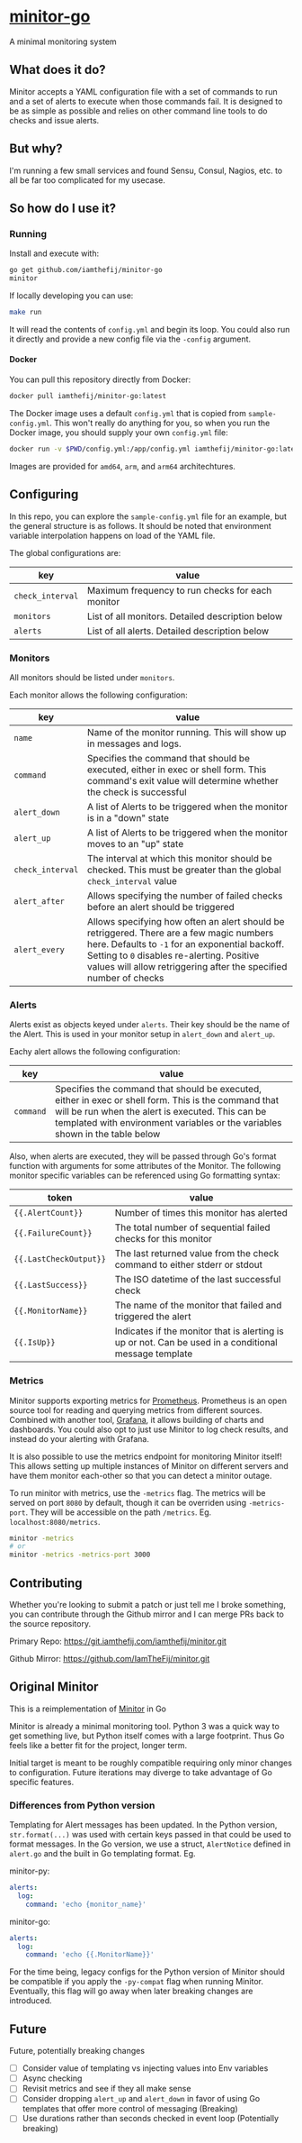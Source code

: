 # [minitor-go](https://git.iamthefij.com/iamthefij/minitor-go)

A minimal monitoring system

## What does it do?

Minitor accepts a YAML configuration file with a set of commands to run and a set of alerts to execute when those commands fail. It is designed to be as simple as possible and relies on other command line tools to do checks and issue alerts.

## But why?

I'm running a few small services and found Sensu, Consul, Nagios, etc. to all be far too complicated for my usecase.

## So how do I use it?

### Running

Install and execute with:

```bash
go get github.com/iamthefij/minitor-go
minitor
```

If locally developing you can use:

```bash
make run
```

It will read the contents of `config.yml` and begin its loop. You could also run it directly and provide a new config file via the `-config` argument.


#### Docker

You can pull this repository directly from Docker:

```bash
docker pull iamthefij/minitor-go:latest
```

The Docker image uses a default `config.yml` that is copied from `sample-config.yml`. This won't really do anything for you, so when you run the Docker image, you should supply your own `config.yml` file:

```bash
docker run -v $PWD/config.yml:/app/config.yml iamthefij/minitor-go:latest
```

Images are provided for `amd64`, `arm`, and `arm64` architechtures.

## Configuring

In this repo, you can explore the `sample-config.yml` file for an example, but the general structure is as follows. It should be noted that environment variable interpolation happens on load of the YAML file.

The global configurations are:

|key|value|
|---|---|
|`check_interval`|Maximum frequency to run checks for each monitor|
|`monitors`|List of all monitors. Detailed description below|
|`alerts`|List of all alerts. Detailed description below|

### Monitors

All monitors should be listed under `monitors`.

Each monitor allows the following configuration:

|key|value|
|---|---|
|`name`|Name of the monitor running. This will show up in messages and logs.|
|`command`|Specifies the command that should be executed, either in exec or shell form. This command's exit value will determine whether the check is successful|
|`alert_down`|A list of Alerts to be triggered when the monitor is in a "down" state|
|`alert_up`|A list of Alerts to be triggered when the monitor moves to an "up" state|
|`check_interval`|The interval at which this monitor should be checked. This must be greater than the global `check_interval` value|
|`alert_after`|Allows specifying the number of failed checks before an alert should be triggered|
|`alert_every`|Allows specifying how often an alert should be retriggered. There are a few magic numbers here. Defaults to `-1` for an exponential backoff. Setting to `0` disables re-alerting. Positive values will allow retriggering after the specified number of checks|

### Alerts

Alerts exist as objects keyed under `alerts`. Their key should be the name of the Alert. This is used in your monitor setup in `alert_down` and `alert_up`.

Eachy alert allows the following configuration:

|key|value|
|---|---|
|`command`|Specifies the command that should be executed, either in exec or shell form. This is the command that will be run when the alert is executed. This can be templated with environment variables or the variables shown in the table below|

Also, when alerts are executed, they will be passed through Go's format function with arguments for some attributes of the Monitor. The following monitor specific variables can be referenced using Go formatting syntax:

|token|value|
|---|---|
|`{{.AlertCount}}`|Number of times this monitor has alerted|
|`{{.FailureCount}}`|The total number of sequential failed checks for this monitor|
|`{{.LastCheckOutput}}`|The last returned value from the check command to either stderr or stdout|
|`{{.LastSuccess}}`|The ISO datetime of the last successful check|
|`{{.MonitorName}}`|The name of the monitor that failed and triggered the alert|
|`{{.IsUp}}`|Indicates if the monitor that is alerting is up or not. Can be used in a conditional message template|

### Metrics

Minitor supports exporting metrics for [Prometheus](https://prometheus.io/). Prometheus is an open source tool for reading and querying metrics from different sources. Combined with another tool, [Grafana](https://grafana.com/), it allows building of charts and dashboards. You could also opt to just use Minitor to log check results, and instead do your alerting with Grafana.

It is also possible to use the metrics endpoint for monitoring Minitor itself! This allows setting up multiple instances of Minitor on different servers and have them monitor each-other so that you can detect a minitor outage.

To run minitor with metrics, use the `-metrics` flag. The metrics will be served on port `8080` by default, though it can be overriden using `-metrics-port`. They will be accessible on the path `/metrics`. Eg. `localhost:8080/metrics`.

```bash
minitor -metrics
# or
minitor -metrics -metrics-port 3000
```

## Contributing

Whether you're looking to submit a patch or just tell me I broke something, you can contribute through the Github mirror and I can merge PRs back to the source repository.

Primary Repo: https://git.iamthefij.com/iamthefij/minitor.git

Github Mirror: https://github.com/IamTheFij/minitor.git

## Original Minitor

This is a reimplementation of [Minitor](https://git.iamthefij.com/iamthefij/minitor) in Go

Minitor is already a minimal monitoring tool. Python 3 was a quick way to get something live, but Python itself comes with a large footprint. Thus Go feels like a better fit for the project, longer term.

Initial target is meant to be roughly compatible requiring only minor changes to configuration. Future iterations may diverge to take advantage of Go specific features.

### Differences from Python version

Templating for Alert messages has been updated. In the Python version, `str.format(...)` was used with certain keys passed in that could be used to format messages. In the Go version, we use a struct, `AlertNotice` defined in `alert.go` and the built in Go templating format. Eg.

minitor-py:
```yaml
alerts:
  log:
    command: 'echo {monitor_name}'
```

minitor-go:
```yaml
alerts:
  log:
    command: 'echo {{.MonitorName}}'
```

For the time being, legacy configs for the Python version of Minitor should be compatible if you apply the `-py-compat` flag when running Minitor. Eventually, this flag will go away when later breaking changes are introduced.

## Future

Future, potentially breaking changes

  - [ ] Consider value of templating vs injecting values into Env variables
  - [ ] Async checking
  - [ ] Revisit metrics and see if they all make sense
  - [ ] Consider dropping `alert_up` and `alert_down` in favor of using Go templates that offer more control of messaging (Breaking)
  - [ ] Use durations rather than seconds checked in event loop (Potentially breaking)
